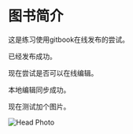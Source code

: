 # 图书简介

这是练习使用gitbook在线发布的尝试。

已经发布成功。

现在尝试是否可以在线编辑。

本地编辑同步成功。

现在测试加个图片。

![Head Photo](images/head%20photo.jpg)
